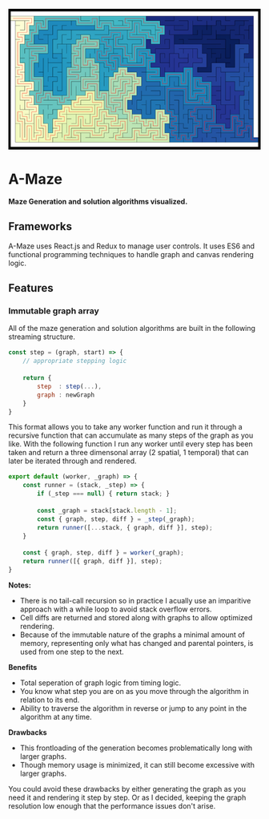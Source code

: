 ![Solved Maze](docs/solvedShot.png)

# A-Maze

**Maze Generation and solution algorithms visualized.**

## Frameworks

A-Maze uses React.js and Redux to manage user controls. It uses ES6 and functional programming techniques to handle graph and canvas rendering logic.

## Features

### Immutable graph array

All of the maze generation and solution algorithms are built in the following streaming structure.

```javascript
const step = (graph, start) => {
	// appropriate stepping logic

	return {
		step  : step(...),
		graph : newGraph
	}
}
```

This format allows you to take any worker function and run it through a recursive function that can accumulate as many steps of the graph as you like. With the following function I run any worker until every step has been taken and return a three dimensonal array (2 spatial, 1 temporal) that can later be iterated through and rendered.

```javascript
export default (worker, _graph) => {
	const runner = (stack, _step) => {
		if (_step === null) { return stack; }

		const _graph = stack[stack.length - 1];
		const { graph, step, diff } = _step(_graph);
		return runner([...stack, { graph, diff }], step);
	}

	const { graph, step, diff } = worker(_graph);
	return runner([{ graph, diff }], step);
}
```

**Notes:**
- There is no tail-call recursion so in practice I acually use an imparitive approach with a while loop to avoid stack overflow errors.
- Cell diffs are returned and stored along with graphs to allow optimized rendering.
- Because of the immutable nature of the graphs a minimal amount of memory, representing only what has changed and parental pointers, is used from one step to the next.

**Benefits**
- Total seperation of graph logic from timing logic.
- You know what step you are on as you move through the algorithm in relation to its end.
- Ability to traverse the algorithm in reverse or jump to any point in the algorithm at any time.

**Drawbacks**
- This frontloading of the generation becomes problematically long with larger graphs.
- Though memory usage is minimized, it can still become excessive with larger graphs.

You could avoid these drawbacks by either generating the graph as you need it and rendering it step by step. Or as I decided, keeping the graph resolution low enough that the performance issues don't arise.
